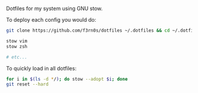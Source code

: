 Dotfiles for my system using GNU stow.

To deploy each config you would do:

```bash
git clone https://github.com/f3rn0s/dotfiles ~/.dotfiles && cd ~/.dotfiles

stow vim
stow zsh

# etc...
```

To quickly load in all dotfiles:

```bash
for i in $(ls -d */); do stow --adopt $i; done
git reset --hard
```
